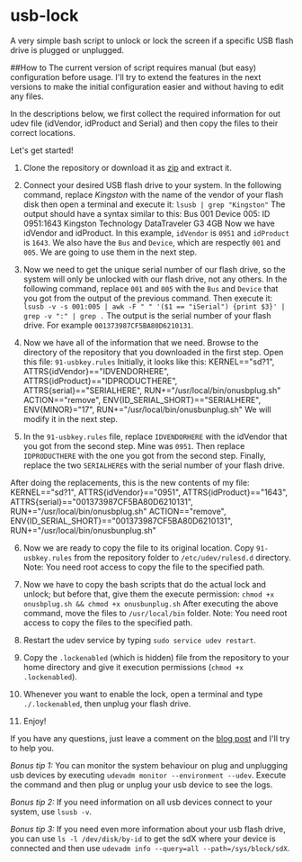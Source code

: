 usb-lock
========

A very simple bash script to unlock or lock the screen if a specific USB flash drive is plugged or unplugged.

##How to
The current version of script requires manual (but easy) configuration before usage. I'll try to extend the features in the next versions to make the initial configuration easier and without having to edit any files.

In the descriptions below, we first collect the required information for out udev file (idVendor, idProduct and Serial) and then copy the files to their correct locations.

Let's get started!

1. Clone the repository or download it as [zip](https://github.com/aminbandali/usb-lock/archive/master.zip) and extract it.

2. Connect your desired USB flash drive to your system. In the following command, replace _Kingston_ with the name of the vendor of your flash disk then open a terminal and execute it:
    `lsusb | grep "Kingston"`
The output should have a syntax similar to this:
    Bus 001 Device 005: ID 0951:1643 Kingston Technology DataTraveler G3 4GB
Now we have idVendor and idProduct. In this example, `idVendor` is `0951` and `idProduct` is `1643`.
We also have the `Bus` and `Device`, which are respectly `001` and `005`. We are going to use them in the next step.

3. Now we need to get the unique serial number of our flash drive, so the system will only be unlocked with our flash drive, not any others.
In the following command, replace `001` and `005` with the `Bus` and `Device` that you got from the output of the previous command. Then execute it:
    `lsusb -v -s 001:005 | awk -F " " '($1 == "iSerial") {print $3}' | grep -v ":" | grep .`
The output is the serial number of your flash drive. For example `001373987CF5BA80D6210131`.

4. Now we have all of the information that we need. Browse to the directory of the repository that you downloaded in the first step. Open this file: `91-usbkey.rules`
Initially, it looks like this:
    KERNEL=="sd?1", ATTRS{idVendor}=="IDVENDORHERE", ATTRS{idProduct}=="IDPRODUCTHERE", ATTRS{serial}=="SERIALHERE", RUN+="/usr/local/bin/onusbplug.sh"
    ACTION=="remove", ENV{ID_SERIAL_SHORT}=="SERIALHERE", ENV{MINOR}="17", RUN+="/usr/local/bin/onusbunplug.sh"
We will modify it in the next step.

5. In the `91-usbkey.rules` file, replace `IDVENDORHERE` with the idVendor that you got from the second step. Mine was `0951`.
Then replace `IDPRODUCTHERE` with the one you got from the second step.
Finally, replace the two `SERIALHERE`s with the serial number of your flash drive.

After doing the replacements, this is the new contents of my file:
    KERNEL=="sd?1", ATTRS{idVendor}=="0951", ATTRS{idProduct}=="1643", ATTRS{serial}=="001373987CF5BA80D6210131", RUN+="/usr/local/bin/onusbplug.sh"
    ACTION=="remove", ENV{ID_SERIAL_SHORT}=="001373987CF5BA80D6210131", RUN+="/usr/local/bin/onusbunplug.sh"

6. Now we are ready to copy the file to its original location. Copy `91-usbkey.rules` from the repository folder to `/etc/udev/rulesd.d` directory.
Note: You need root access to copy the file to the specified path.

7. Now we have to copy the bash scripts that do the actual lock and unlock; but before that, give them the execute permission:
    `chmod +x onusbplug.sh && chmod +x onusbunplug.sh`
After executing the above command, move the files to `/usr/local/bin` folder.
Note: You need root access to copy the files to the specified path.

8. Restart the udev service by typing `sudo service udev restart`.

9. Copy the `.lockenabled` (which is hidden) file from the repository to your home directory and give it execution permissions (`chmod +x .lockenabled`).

10. Whenever you want to enable the lock, open a terminal and type `./.lockenabled`, then unplug your flash drive.

11. Enjoy!

If you have any questions, just leave a comment on the [blog post](http://aminbandali.com/blog/usb-lock-version-one/) and I'll try to help you.


_Bonus tip 1:_ You can monitor the system behaviour on plug and unplugging usb devices by executing `udevadm monitor --environment --udev`. Execute the command and then plug or unplug your usb device to see the logs.

_Bonus tip 2:_ If you need information on all usb devices connect to your system, use `lsusb -v`.

_Bonus tip 3:_ If you need even more information about your usb flash drive, you can use `ls -l /dev/disk/by-id` to get the sdX where your device is connected and then use `udevadm info --query=all --path=/sys/block/sdX`.
